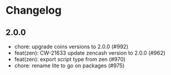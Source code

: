 # Changelog


## 2.0.0
- chore: upgrade coins versions to 2.0.0 (#992)
- feat(zen): CW-21633 update zencash version to 2.0.0 (#962)
- feat(zen): export script type from zen (#970)
- chore: rename lite to go on packages (#975)